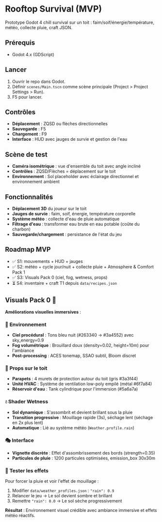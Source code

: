 # Rooftop Survival (MVP)
Prototype Godot 4 chill survival sur un toit : faim/soif/énergie/température, météo, collecte pluie, craft JSON.

## Prérequis
- Godot 4.x (GDScript)

## Lancer
1. Ouvrir le repo dans Godot.
2. Définir `scenes/Main.tscn` comme scène principale (Project > Project Settings > Run).
3. F5 pour lancer.

## Contrôles

- **Déplacement** : ZQSD ou flèches directionnelles
- **Sauvegarde** : F5
- **Chargement** : F9
- **Interface** : HUD avec jauges de survie et gestion de l'eau

## Scène de test

- **Caméra isométrique** : vue d'ensemble du toit avec angle incliné
- **Contrôles** : ZQSD/Flèches = déplacement sur le toit
- **Environnement** : Sol placeholder avec éclairage directionnel et environnement ambient

## Fonctionnalités

- **Déplacement 3D** du joueur sur le toit
- **Jauges de survie** : faim, soif, énergie, température corporelle
- **Système météo** : collecte d'eau de pluie automatique
- **Filtrage d'eau** : transformer eau brute en eau potable (coûte du charbon)
- **Sauvegarde/chargement** : persistance de l'état du jeu

## Roadmap MVP

- ✅ S1: mouvements + HUD + jauges
- ✅ S2: météo + cycle jour/nuit + collecte pluie + Atmosphere & Comfort Pack 1
- ✅ S3: Visuals Pack 0 (ciel, fog, wetness, props)
- ⏳ S4: inventaire + craft T1 depuis `data/recipes.json`

## Visuals Pack 0 🎨

**Améliorations visuelles immersives** :

### 🌌 **Environnement**
- **Ciel procédural** : Tons bleu nuit (#263340 → #3a4552) avec sky_energy=0.9
- **Fog volumétrique** : Brouillard doux (density=0.02, height=10m) pour l'ambiance
- **Post-processing** : ACES tonemap, SSAO subtil, Bloom discret

### 🏢 **Props sur le toit**
- **Parapets** : 4 murets de protection autour du toit (gris #3a3f44)
- **Unité HVAC** : Système de ventilation low-poly empilé (métal #6f7a84)
- **Réservoir d'eau** : Tank cylindrique pour l'immersion (#5a6a7a)

### 💧 **Shader Wetness**
- **Sol dynamique** : S'assombrit et devient brillant sous la pluie
- **Transition progressive** : Mouillage rapide (3s), séchage lent (séchage en 2x plus lent)
- **Automatique** : Lié au système météo (`Weather.profile.rain`)

### 🎭 **Interface**
- **Vignette discrète** : Effet d'assombrissement des bords (strength=0.35)
- **Particules de pluie** : 1200 particules optimisées, emission_box 30x30m

### 🧪 **Tester les effets**
Pour forcer la pluie et voir l'effet de mouillage :
1. Modifier `data/weather_profiles.json` : `"rain": 0.9`
2. Relancer le jeu → Le sol devient sombre et brillant
3. Remettre `"rain": 0.0` → Le sol sèche progressivement

**Résultat** : Environnement visuel crédible avec ambiance immersive et effets météo réactifs.
